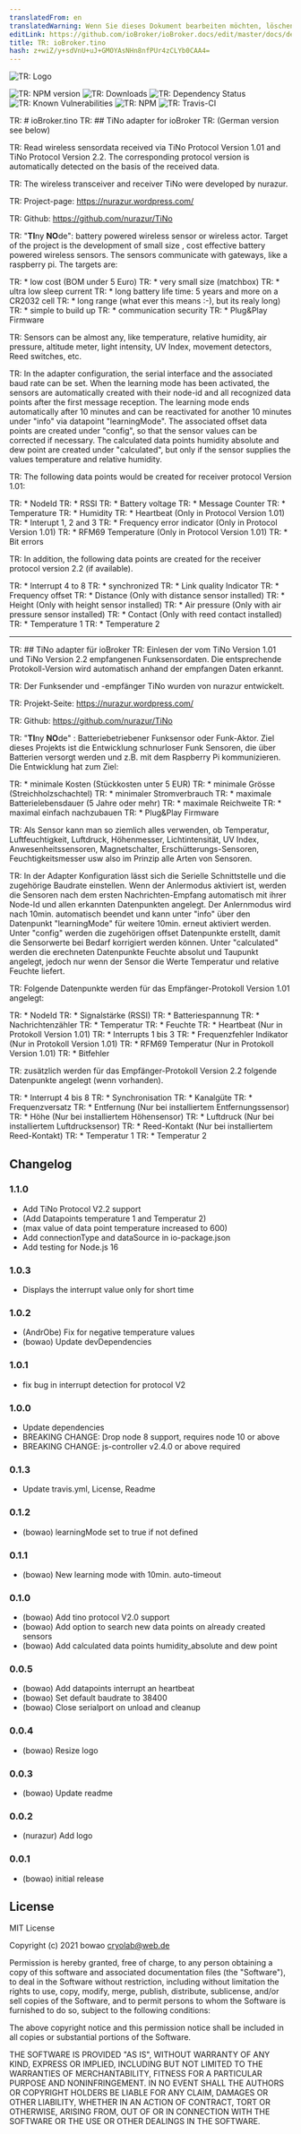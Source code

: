 ```yaml
---
translatedFrom: en
translatedWarning: Wenn Sie dieses Dokument bearbeiten möchten, löschen Sie bitte das Feld "translationsFrom". Andernfalls wird dieses Dokument automatisch erneut übersetzt
editLink: https://github.com/ioBroker/ioBroker.docs/edit/master/docs/de/adapterref/iobroker.tino/README.md
title: TR: ioBroker.tino
hash: z+wiZ/y+sdVnU+uJ+GMOYAsNHn8nfPUr4zCLYb0CAA4=
---
```

![TR: Logo](../../../en/adapterref/iobroker.tino/admin/tino.png)

![TR: NPM version](http://img.shields.io/npm/v/iobroker.tino.svg)
![TR: Downloads](https://img.shields.io/npm/dm/iobroker.tino.svg)
![TR: Dependency Status](https://img.shields.io/david/bowao/iobroker.tino.svg)
![TR: Known Vulnerabilities](https://snyk.io/test/github/bowao/ioBroker.tino/badge.svg)
![TR: NPM](https://nodei.co/npm/iobroker.tino.png?downloads=true)
![TR: Travis-CI](https://img.shields.io/travis/com/bowao/ioBroker.tino/master)

TR: # ioBroker.tino
TR: ## TiNo adapter for ioBroker
TR: (German version see below)

TR: Read wireless sensordata received via TiNo Protocol Version 1.01 and TiNo Protocol Version 2.2.
The corresponding protocol version is automatically detected on the basis of the received data.

TR: The wireless transceiver and receiver TiNo were developed by nurazur.

TR: Project-page: https://nurazur.wordpress.com/

TR: Github: https://github.com/nurazur/TiNo

TR: "**TI**ny **NO**de": battery powered wireless sensor or wireless actor. Target of the project is the development of small size , cost effective battery powered wireless sensors. The sensors communicate with gateways, like a raspberry pi. The targets are:

TR: * low cost (BOM under 5 Euro)
TR: * very small size (matchbox)
TR: * ultra low sleep current
TR: * long battery life time: 5 years and more on a CR2032 cell
TR: * long range (what ever this means :-), but its realy long)
TR: * simple to build up
TR: * communication security
TR: * Plug&Play Firmware

TR: Sensors can be almost any, like temperature, relative humidity, air pressure, altitude meter, light intensity, UV Index, movement detectors, Reed switches, etc.

TR: In the adapter configuration, the serial interface and the associated baud rate can be set.
When the learning mode has been activated, the sensors are automatically created with their node-id and all recognized data points after the first message reception.
The learning mode ends automatically after 10 minutes and can be reactivated for another 10 minutes under "info" via datapoint "learningMode".
The associated offset data points are created under "config", so that the sensor values can be corrected if necessary.
The calculated data points humidity absolute and dew point are created under "calculated", but only if the sensor supplies the values temperature and relative humidity.

TR: The following data points would be created for receiver protocol Version 1.01:

TR: * NodeId
TR: * RSSI
TR: * Battery voltage
TR: * Message Counter
TR: * Temperature
TR: * Humidity
TR: * Heartbeat (Only in Protocol Version 1.01)
TR: * Interupt 1, 2 and 3
TR: * Frequency error indicator (Only in Protocol Version 1.01)
TR: * RFM69 Temperature (Only in Protocol Version 1.01)
TR: * Bit errors

TR: In addition, the following data points are created for the receiver protocol version 2.2 (if available).

TR: * Interrupt 4 to 8
TR: * synchronized
TR: * Link quality Indicator
TR: * Frequency offset
TR: * Distance (Only with distance sensor installed)
TR: * Height (Only with height sensor installed)
TR: * Air pressure (Only with air pressure sensor installed)
TR: * Contact (Only with reed contact installed)
TR: * Temperature 1
TR: * Temperature 2

-------------------------------------------------------------------------------------------

TR: ## TiNo adapter für ioBroker
TR: Einlesen der vom TiNo Version 1.01 und TiNo Version 2.2 empfangenen Funksensordaten.
Die entsprechende Protokoll-Version wird automatisch anhand der empfangen Daten erkannt.

TR: Der Funksender und -empfänger TiNo wurden von nurazur entwickelt.

TR: Projekt-Seite: https://nurazur.wordpress.com/

TR: Github: https://github.com/nurazur/TiNo

TR: "**TI**ny **NO**de" : Batteriebetriebener Funksensor oder Funk-Aktor. Ziel dieses Projekts ist die Entwicklung schnurloser Funk Sensoren, die über Batterien versorgt werden und z.B. mit dem Raspberry Pi kommunizieren. Die Entwicklung hat zum Ziel:

TR: * minimale Kosten (Stückkosten unter 5 EUR)
TR: * minimale Grösse (Streichholzschachtel)
TR: * minimaler Stromverbrauch
TR: * maximale Batterielebensdauer (5 Jahre oder mehr)
TR: * maximale Reichweite
TR: * maximal einfach nachzubauen
TR: * Plug&Play Firmware

TR: Als Sensor kann man so ziemlich alles verwenden, ob Temperatur, Luftfeuchtigkeit, Luftdruck, Höhenmesser, Lichtintensität, UV Index, Anwesenheitssensoren, Magnetschalter, Erschütterungs-Sensoren, Feuchtigkeitsmesser usw also im Prinzip alle Arten von Sensoren.

TR: In der Adapter Konfiguration lässt sich die Serielle Schnittstelle und die zugehörige Baudrate einstellen.
Wenn der Anlermodus aktiviert ist, werden die Sensoren nach dem ersten Nachrichten-Empfang automatisch mit ihrer Node-Id und allen erkannten Datenpunkten angelegt.
Der Anlernmodus wird nach 10min. automatisch beendet und kann unter "info" über den Datenpunkt "learningMode" für weitere 10min. erneut aktiviert werden.
Unter "config" werden die zugehörigen offset Datenpunkte erstellt, damit die Sensorwerte bei Bedarf korrigiert werden können.
Unter "calculated" werden die erechneten Datenpunkte Feuchte absolut und Taupunkt angelegt, jedoch nur wenn der Sensor die Werte Temperatur und relative Feuchte liefert.

TR: Folgende Datenpunkte werden für das Empfänger-Protokoll Version 1.01 angelegt:

TR: * NodeId
TR: * Signalstärke (RSSI)
TR: * Batteriespannung
TR: * Nachrichtenzähler
TR: * Temperatur
TR: * Feuchte
TR: * Heartbeat (Nur in Protokoll Version 1.01)
TR: * Interrupts 1 bis 3
TR: * Frequenzfehler Indikator (Nur in Protokoll Version 1.01)
TR: * RFM69 Temperatur (Nur in Protokoll Version 1.01)
TR: * Bitfehler

TR: zusätzlich werden für das Empfänger-Protokoll Version 2.2 folgende Datenpunkte angelegt (wenn vorhanden).

TR: * Interrupt 4 bis 8
TR: * Synchronisation
TR: * Kanalgüte
TR: * Frequenzversatz
TR: * Entfernung (Nur bei installiertem Entfernungssensor)
TR: * Höhe (Nur bei installiertem Höhensensor)
TR: * Luftdruck (Nur bei installiertem Luftdrucksensor)
TR: * Reed-Kontakt (Nur bei installiertem Reed-Kontakt)
TR: * Temperatur 1
TR: * Temperatur 2

## Changelog
### 1.1.0
- Add TiNo Protocol V2.2 support
- (Add Datapoints temperature 1 and Temperatur 2)
- (max value of data point temperature increased to 600)
- Add connectionType and dataSource in io-package.json
- Add testing for Node.js 16

### 1.0.3
- Displays the interrupt value only for short time

### 1.0.2
- (AndrObe) Fix for negative temperature values
- (bowao) Update devDependencies

### 1.0.1
- fix bug in interrupt detection for protocol V2

### 1.0.0
- Update dependencies
- BREAKING CHANGE: Drop node 8 support, requires node 10 or above
- BREAKING CHANGE: js-controller v2.4.0 or above required

### 0.1.3
- Update travis.yml, License, Readme

### 0.1.2
- (bowao) learningMode set to true if not defined

### 0.1.1
- (bowao) New learning mode with 10min. auto-timeout

### 0.1.0
- (bowao) Add tino protocol V2.0 support
- (bowao) Add option to search new data points on already created sensors
- (bowao) Add calculated data points humidity_absolute and dew point

### 0.0.5
- (bowao) Add datapoints interrupt an heartbeat
- (bowao) Set default baudrate to 38400
- (bowao) Close serialport on unload and cleanup

### 0.0.4
- (bowao) Resize logo

### 0.0.3
- (bowao) Update readme

### 0.0.2
- (nurazur) Add logo

### 0.0.1
- (bowao) initial release

## License
MIT License

Copyright (c) 2021 bowao <cryolab@web.de>

Permission is hereby granted, free of charge, to any person obtaining a copy
of this software and associated documentation files (the "Software"), to deal
in the Software without restriction, including without limitation the rights
to use, copy, modify, merge, publish, distribute, sublicense, and/or sell
copies of the Software, and to permit persons to whom the Software is
furnished to do so, subject to the following conditions:

The above copyright notice and this permission notice shall be included in all
copies or substantial portions of the Software.

THE SOFTWARE IS PROVIDED "AS IS", WITHOUT WARRANTY OF ANY KIND, EXPRESS OR
IMPLIED, INCLUDING BUT NOT LIMITED TO THE WARRANTIES OF MERCHANTABILITY,
FITNESS FOR A PARTICULAR PURPOSE AND NONINFRINGEMENT. IN NO EVENT SHALL THE
AUTHORS OR COPYRIGHT HOLDERS BE LIABLE FOR ANY CLAIM, DAMAGES OR OTHER
LIABILITY, WHETHER IN AN ACTION OF CONTRACT, TORT OR OTHERWISE, ARISING FROM,
OUT OF OR IN CONNECTION WITH THE SOFTWARE OR THE USE OR OTHER DEALINGS IN THE
SOFTWARE.
